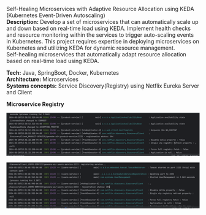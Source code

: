 Self-Healing Microservices with Adaptive Resource Allocation using KEDA (Kubernetes Event-Driven Autoscaling)\
**Description:** Develop a set of microservices that can automatically scale up and down based on real-time load using KEDA. Implement health checks and resource monitoring within the services to trigger auto-scaling events in Kubernetes. This project requires expertise in deploying microservices on Kubernetes and utilizing KEDA for dynamic resource management.\
Self-healing microservices that automatically adapt resource allocation based on real-time load using KEDA.

**Tech:** Java, SpringBoot, Docker, Kubernetes \
**Architecture:** Microservices \
**Systems concepts:** Service Discovery(Registry) using Netflix Eureka Server and Client

**Microservice Registry**

![product-service.png](resources%2Fproduct-service.png)

![user-service.png](resources%2Fuser-service.png)
